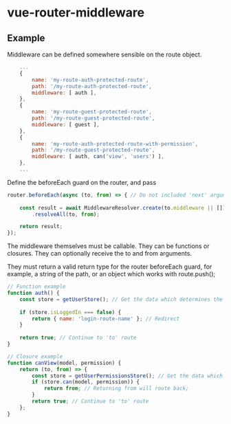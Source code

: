 # vue-router-middleware

## Example

Middleware can be defined somewhere sensible on the route object.

```javascript
    ...
    {
        name: 'my-route-auth-protected-route',
        path: '/my-route-auth-protected-route',
        middleware: [ auth ],
    },
    {
        name: 'my-route-guest-protected-route',
        path: '/my-route-guest-protected-route',
        middleware: [ guest ],
    },
    {
        name: 'my-route-auth-protected-route-with-permission',
        path: '/my-route-guest-protected-route',
        middleware: [ auth, can('view', 'users') ],
    },
    ...
````

Define the beforeEach guard on the router, and pass

```javascript
router.beforeEach(async (to, from) => { // Do not included 'next' argument
    
    const result = await MiddlewareResolver.create(to.middleware || [])
        .resolveAll(to, from);

    return result;
});
```
The middleware themselves must be callable. They can be functions or closures. They can optionally receive the to and from arguments.

They must return a valid return type for the router beforeEach guard, for example, a string of the path, or an object which works with route.push();

```javascript
// Function example
function auth() {
    const store = getUserStore(); // Get the data which determines the user login state
    
    if (store.isLoggedIn === false) {
        return { name: 'login-route-name' }; // Redirect
    }
    
    return true; // Continue to 'to' route 
}

// Closure example
function canView(model, permission) {
    return (to, from) => {
        const store = getUserPermissionsStore(); // Get the data which determines the users permissions
        if (store.can(model, permission)) {
            return from; // Returning from will route back;
        }
        return true; // Continue to 'to' route
    };
}
```